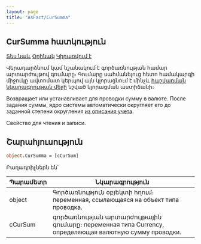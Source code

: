 ```yaml
---
layout: page
title: "AsFact/CurSumma"
---
```


## CurSumma հատկություն


[Տես նաև](../Asfact.md) [Օրինակ](../../Examples/E_AsFact.md) [Կիրառվում է](../Asfact.md)


Վերադարձնում կամ նշանակում է գործառնության համար արտարժույթով գումարը։ Գումարը սահմանելուց հետո համակարգի միջուկը ավտոմատ կերպով այն կլորացնում է մինչև [հաշվառման նկարագրության մեջի](../../Defs/Accounting.md) նշված կլորացման աստիճանի։

Возвращает или устанавливает для проводки сумму в валюте. После задания суммы, ядро системы автоматически округляет его до заданной степени округления [из описания учета](../../Defs/Accounting.html). 

Свойство для чтения и записи.


## Շարահյուսություն

```vb
object.CurSumma = [cCurSum]
```
Բաղադրիչներն են՝

| Պարամետր | Նկարագրություն |
|--|--|
| object | Գործառնություն օբյեկտի հղում։ переменная, ссылающаяся на объект типа проводка. |
| cCurSum | գործառնության արտարժույթային գումարը։ переменная типа Currency, определяющая валютную сумму проводки. |
